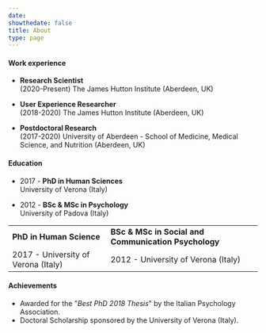 ```yaml
---
date: 
showthedate: false
title: About
type: page
---
```



#### Work experience

+ **Research Scientist**  
(2020-Present) The James Hutton Institute (Aberdeen, UK) 

+ **User Experience Researcher**  
(2018-2020) The James Hutton Institute (Aberdeen, UK) 

+ **Postdoctoral Research**  
(2017-2020) University of Aberdeen - School of Medicine, Medical Science, and Nutrition (Aberdeen, UK)

#### Education

+ 2017 - **PhD in Human Sciences**  
University of Verona (Italy)

+ 2012 - **BSc & MSc in Psychology**  
University of Padova (Italy) 


|                                     |                                                      |
|-------------------------------------|------------------------------------------------------|
| **PhD in Human Science**            | **BSc & MSc in Social and Communication Psychology** |
| 2017 - University of Verona (Italy) | 2012 - University of Verona (Italy)                  |


#### Achievements

+ Awarded for the "*Best PhD 2018 Thesis*" by the Italian Psychology Association. 
+ Doctoral Scholarship sponsored by the University of Verona (Italy).
